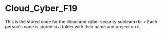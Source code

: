# Cloud_Cyber_F19
This is the stored code for the cloud and cyber security subteam<br \>
Each person's code is stored in a folder with their name and project on it

